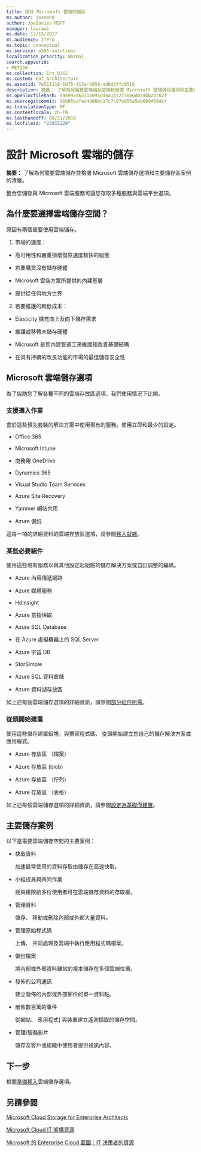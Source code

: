 ```yaml
---
title: 設計 Microsoft 雲端的儲存
ms.author: josephd
author: JoeDavies-MSFT
manager: laurawi
ms.date: 12/15/2017
ms.audience: ITPro
ms.topic: conceptual
ms.service: o365-solutions
localization_priority: Normal
search.appverid:
- MET150
ms.collection: Ent_O365
ms.custom: Ent_Architecture
ms.assetid: 7e511118-1b75-413a-b959-ad0d3ffc9516
description: 摘要： 了解為何需要雲端儲存空間和檢閱 Microsoft 雲端儲存選項和主要儲存區案例的清單。
ms.openlocfilehash: d96992d63115095dd6a1b7277886d0a4bb2bc02f
ms.sourcegitcommit: 9bb65bafec4dd6bc17c7c07ed55e5eb6b94584c4
ms.translationtype: MT
ms.contentlocale: zh-TW
ms.lasthandoff: 08/21/2018
ms.locfileid: "22915228"
---
```

# <a name="designing-storage-for-the-microsoft-cloud"></a>設計 Microsoft 雲端的儲存

 **摘要：** 了解為何需要雲端儲存並檢閱 Microsoft 雲端儲存選項和主要儲存區案例的清單。
  
整合您儲存與 Microsoft 雲端服務可讓您存取多種服務與雲端平台選項。
  
## <a name="why-cloud-storage"></a>為什麼要選擇雲端儲存空間？

原因有兩個重要使用雲端儲存。
  
1. 市場的速度：
    
  - 高可用性和嚴重損壞復原速度較快的組態
    
  - 若要購買沒有儲存硬體
    
  - Microsoft 雲端方案所提供的內建基層
    
  - 提供從任何地方世界
    
2. 若要維護的較低成本：
    
  - Elasticity 擴充向上及向下儲存需求
    
  - 維護或移轉未儲存硬體
    
  - Microsoft 是您內建管道工來維護和改善基礎結構
    
  - 在具有持續的改良功能的市場的最佳儲存安全性
    
## <a name="microsoft-cloud-storage-options"></a>Microsoft 雲端儲存選項

為了協助您了解各種不同的雲端存放區選項，我們使用情況下比喻。
  
### <a name="move-in-ready"></a>支援遷入作業

會於這些預先套裝的解決方案中使用現有的服務。使用立即和最少的設定。
  
- Office 365
    
- Microsoft Intune
    
- 商務用 OneDrive
    
- Dynamics 365
    
- Visual Studio Team Services
    
- Azure Site Recovery
    
- Yammer 網站共用
    
- Azure 備份
    
這每一項的詳細資料的雲端存放區選項，請參閱[移入就緒](move-in-ready.md)。
  
### <a name="some-assembly-required"></a>某些必要組件

使用這些現有服務以與其他設定起始點的儲存解決方案或自訂調整的編碼。
  
- Azure 內容傳遞網路
    
- Azure 媒體服務
    
- HdInsight
    
- Azure 意指快取
    
- Azure SQL Database
    
- 在 Azure 虛擬機器上的 SQL Server
    
- Azure 宇宙 DB
    
- StorSimple
    
- Azure SQL 資料倉儲
    
- Azure 資料湖存放區
    
如上述每個雲端儲存選項的詳細資訊，請參閱[部分組件所需](some-assembly-required.md)。
  
### <a name="build-from-the-ground-up"></a>從頭開始建置

使用這些儲存建置組塊，與撰寫程式碼、 從頭開始建立您自己的儲存解決方案或應用程式。
  
- Azure 存放區 （檔案）
    
- Azure 存放區 (blob)
    
- Azure 存放區 （佇列）
    
- Azure 存放區 （表格）
    
如上述每個雲端儲存選項的詳細資訊，請參閱[設定為基礎而建置](build-from-the-ground-up.md)。
  
## <a name="key-storage-scenarios"></a>主要儲存案例

以下是需要雲端儲存空間的主要案例：
  
- 快取資料
    
    加速最常使用的資料存取由儲存在高速快取。
    
- 小組成員與共同作業
    
    授與權限給多位使用者可在雲端儲存資料的存取權。
    
- 管理資料
    
    儲存、 移動或刪除內部或外部大量資料。
    
- 管理原始程式碼
    
    上傳、 共同處理及雲端中執行應用程式碼檔案。
    
- 備份檔案
    
    將內部或外部資料離站的複本儲存在多個雲端位置。
    
- 發佈的公司通訊
    
    建立發佈的內部或外部郵件的單一資料點。
    
- 散佈數百萬的事件
    
    從網站、 應用程式] 與裝置建立遙測擷取的儲存空間。
    
- 管理/服務影片
    
    儲存及客戶或組織中使用者提供視訊內容。
    
## <a name="next-step"></a>下一步

檢閱[準備移入](move-in-ready.md)雲端儲存選項。
  
## <a name="see-also"></a>另請參閱

[Microsoft Cloud Storage for Enterprise Architects](microsoft-cloud-storage-for-enterprise-architects.md)
  
[Microsoft Cloud IT 架構資源](microsoft-cloud-it-architecture-resources.md)

[Microsoft 的 Enterprise Cloud 藍圖：IT 決策者的資源](https://sway.com/FJ2xsyWtkJc2taRD)


